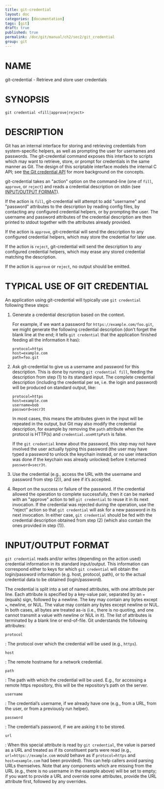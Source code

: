```yaml
---
title: git-credential
layout: doc
categories: [documentation]
tags: [git]
draft: true
published: true
permalink: /doc/git/manual/ch2/sec2/git_credential
group: git
---
```


NAME
====

git-credential - Retrieve and store user credentials

SYNOPSIS
========

    git credential <fill|approve|reject>

DESCRIPTION
===========

Git has an internal interface for storing and retrieving credentials from system-specific helpers, as well as prompting the user for usernames and passwords. The git-credential command exposes this interface to scripts which may want to retrieve, store, or prompt for credentials in the same manner as Git. The design of this scriptable interface models the internal C API; see [the Git credential API](technical/api-credentials.html) for more background on the concepts.

git-credential takes an "action" option on the command-line (one of `fill`, `approve`, or `reject`) and reads a credential description on stdin (see [INPUT/OUTPUT FORMAT](#IOFMT)).

If the action is `fill`, git-credential will attempt to add "username" and "password" attributes to the description by reading config files, by contacting any configured credential helpers, or by prompting the user. The username and password attributes of the credential description are then printed to stdout together with the attributes already provided.

If the action is `approve`, git-credential will send the description to any configured credential helpers, which may store the credential for later use.

If the action is `reject`, git-credential will send the description to any configured credential helpers, which may erase any stored credential matching the description.

If the action is `approve` or `reject`, no output should be emitted.

TYPICAL USE OF GIT CREDENTIAL
=============================

An application using git-credential will typically use `git
credential` following these steps:

1.  Generate a credential description based on the context.

    For example, if we want a password for `https://example.com/foo.git`, we might generate the following credential description (don’t forget the blank line at the end; it tells `git credential` that the application finished feeding all the information it has):

        protocol=https
        host=example.com
        path=foo.git

2.  Ask git-credential to give us a username and password for this description. This is done by running `git credential fill`, feeding the description from step (1) to its standard input. The complete credential description (including the credential per se, i.e. the login and password) will be produced on standard output, like:

        protocol=https
        host=example.com
        username=bob
        password=secr3t

    In most cases, this means the attributes given in the input will be repeated in the output, but Git may also modify the credential description, for example by removing the `path` attribute when the protocol is HTTP(s) and `credential.useHttpPath` is false.

    If the `git credential` knew about the password, this step may not have involved the user actually typing this password (the user may have typed a password to unlock the keychain instead, or no user interaction was done if the keychain was already unlocked) before it returned `password=secr3t`.

3.  Use the credential (e.g., access the URL with the username and password from step (2)), and see if it’s accepted.

4.  Report on the success or failure of the password. If the credential allowed the operation to complete successfully, then it can be marked with an "approve" action to tell `git
         credential` to reuse it in its next invocation. If the credential was rejected during the operation, use the "reject" action so that `git credential` will ask for a new password in its next invocation. In either case, `git credential` should be fed with the credential description obtained from step (2) (which also contain the ones provided in step (1)).

INPUT/OUTPUT FORMAT
===================

`git credential` reads and/or writes (depending on the action used) credential information in its standard input/output. This information can correspond either to keys for which `git credential` will obtain the login/password information (e.g. host, protocol, path), or to the actual credential data to be obtained (login/password).

The credential is split into a set of named attributes, with one attribute per line. Each attribute is specified by a key-value pair, separated by an `=` (equals) sign, followed by a newline. The key may contain any bytes except `=`, newline, or NUL. The value may contain any bytes except newline or NUL. In both cases, all bytes are treated as-is (i.e., there is no quoting, and one cannot transmit a value with newline or NUL in it). The list of attributes is terminated by a blank line or end-of-file. Git understands the following attributes:

`protocol`

:   The protocol over which the credential will be used (e.g., `https`).

`host`

:   The remote hostname for a network credential.

`path`

:   The path with which the credential will be used. E.g., for accessing a remote https repository, this will be the repository’s path on the server.

`username`

:   The credential’s username, if we already have one (e.g., from a URL, from the user, or from a previously run helper).

`password`

:   The credential’s password, if we are asking it to be stored.

`url`

:   When this special attribute is read by `git credential`, the value is parsed as a URL and treated as if its constituent parts were read (e.g., `url=https://example.com` would behave as if `protocol=https` and `host=example.com` had been provided). This can help callers avoid parsing URLs themselves. Note that any components which are missing from the URL (e.g., there is no username in the example above) will be set to empty; if you want to provide a URL and override some attributes, provide the URL attribute first, followed by any overrides.


